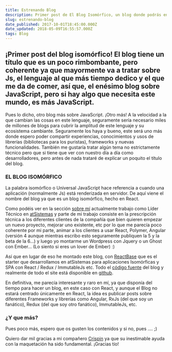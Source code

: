 ```yaml
---
title: Estrenando Blog
description: Primer post de El Blog Isomórfico, un blog donde podrás encontrar JavaScript, JavaScript y más JavaScript.
slug: estrenando-blog
date_published: 2017-10-01T18:45:00.000Z
date_updated: 2018-05-09T16:55:57.000Z
tags: Blog
---
```


## ¡Primer post del blog isomórfico! El blog tiene un título que es un poco rimbombante, pero coherente ya que mayormente va a tratar sobre Js, el lenguaje al que más tiempo dedico y el que me da de comer, así que, el enésimo blog sobre JavaScript, pero si hay algo que necesita este mundo, es más JavaScript.

Pues lo dicho, otro blog más sobre JavaScript. ¡Otro más! A la velocidad a la que cambian las cosas en este lenguaje, seguramente sería necesario miles de millones de blogs para cubrir la amplitud de este lenguaje y su ecosistema cambiante. Seguramente los haya y bueno, este será uno más donde espero poder compartir experiencias, conocimientos y usos de librerías (bibliotecas para los puristas), frameworks y nuevas funcionalidades. También me gustaría tratar algún tema no estrictamente técnico pero que si tiene que ver con nuestro día a día como desarrolladores, pero antes de nada trataré de explicar un poquito el título del blog.

### EL BLOG ISOMÓRFICO

La palabra isomórfico o Universal JavaScript hace referencia a cuando una aplicación (normalmente Js) está renderizada en servidor. De aquí viene el nombre del blog ya que es un blog isomórfico, hecho en React.

Como podéis ver en la sección [sobre mí](http://) actualmente trabajo como Líder Técnico en [atSistemas](http://www.atsistemas.com) y parte de mi trabajo consiste en la prescripción técnica a los diferentes clientes de la compañía que bien quieren empezar un nuevo proyecto, mejorar uno existente, etc por lo que me parecía poco coherente por mi parte, animar a los clientes a usar React, Polymer, Angular (versión 4 aunque mientras escribo esto seguramente publiquen la 5 y la beta de la 6...) y luego yo montarme un Wordpress con Jquery o un Ghost con Ember... (Lo siento si eres un lover de Ember) :)

Así que en lugar de eso he montado este blog, con [ReactBase](https://github.com/atSistemas/react-base) que es el starter que desarrollamos en atSistemas para aplicaciones Isomórficas y SPA con React / Redux / ImmutableJs etc. Todo el [código fuente](https://github.com/pmagaz/pablomagaz.com) del blog y realmente de todo el site está disponible en [github](https://github.com/pmagaz/pablomagaz.com).

En definitiva, me parecía interesante y raro en mí, ya que disponía del tiempo para hacer un blog, en este caso con React, y aunque el Blog no estará centrado únicamente en React, la idea es publicar posts sobre diferentes Frameworks y librerías como Angular, RxJs (del que soy un fanático), Redux (del que soy otro fanático), ImmutableJs, etc.

### ¿Y que más?

Pues poco más, espero que os gusten los contenidos y si no, pues .... ;)

Quiero dar mil gracias a mi compañero [Crispin](https://github.com/crispinh2o) ya que su inestimable ayuda con la maquetación ha sido fundamental. ¡Gracias tío!
